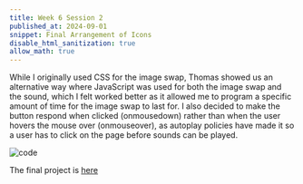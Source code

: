```yaml
---
title: Week 6 Session 2
published_at: 2024-09-01
snippet: Final Arrangement of Icons
disable_html_sanitization: true
allow_math: true
---
```


While I originally used CSS for the image swap, Thomas showed us an alternative way where JavaScript was used for both the image swap and the sound, which I felt worked better as it allowed me to program a specific amount of time for the image swap to last for. I also decided to make the button respond when clicked (onmousedown) rather than when the user hovers the mouse over (onmouseover), as autoplay policies have made it so a user has to click on the page before sounds can be played.

![code](/w06s1/code.png)

The final project is [here](https://jackreed0504.github.io/assignment2/)